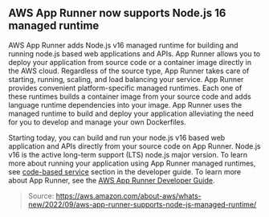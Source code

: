 ## AWS App Runner now supports Node.js 16 managed runtime

AWS App Runner adds Node.js v16 managed runtime for building and running node.js based web applications and APIs. App Runner allows you to deploy your application from source code or a container image directly in the AWS cloud. Regardless of the source type, App Runner takes care of starting, running, scaling, and load balancing your service. App Runner provides convenient platform-specific managed runtimes. Each one of these runtimes builds a container image from your source code and adds language runtime dependencies into your image. App Runner uses the managed runtime to build and deploy your application alleviating the need for you to develop and manage your own Dockerfiles.

Starting today, you can build and run your node.js v16 based web application and APIs directly from your source code on App Runner. Node.js v16 is the active long-term support (LTS) node.js major version. To learn more about running your application using App Runner managed runtimes, see [code-based service](https://docs.aws.amazon.com/apprunner/latest/dg/service-source-code.html) section in the developer guide. To learn more about App Runner, see the [AWS App Runner Developer Guide](https://docs.aws.amazon.com/apprunner/latest/dg/what-is-apprunner.html).

> Source: https://aws.amazon.com/about-aws/whats-new/2022/09/aws-app-runner-supports-node-js-managed-runtime/